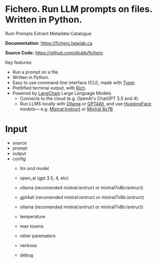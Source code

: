 # Fichero. Run LLM prompts on files. Written in Python.

Rum Prompts Extract Metadata  Catalogue  

**Documentation:** https://fichero.hewlab.ca

**Source Code:** https://github.com/dtubb/fichero

Key features:

- Run a prompt on a file.
- Written in Python.
- Easy to use command-line interface (CLI), made with [Typer](https://typer.tiangolo.com).
- Prettified terminal output, with [Rich](https://rich.readthedocs.io/en/stable/index.html).
- Powered by [LangChain](https://www.langchain.com) Large Language Models
  - Connects to the cloud (e.g. OpenAi's ChatGPT 3.5 and 4).
  - Run LLMS locally with [Ollama](https://ollama.ai) or [GPT4All](https://gpt4all.io), and use [HuggingFace](https://huggingface.co) models— e.g. [Mistral:Instruct](https://mistral.ai/news/announcing-mistral-7b/) or [Mixtral 8x7B](https://mistral.ai/news/mixtral-of-experts/)

# Input

- source
- prompt
- output
- config
  - llm and model
  - open_ai (gpt 3.5, 4, etc)
  - ollama (recomended mistral:isntruct or mixtral7x8b:isntruct)
  - gpt4all (recomended mistral:isntruct or mixtral7x8b:isntruct)
  - ollama (recomended mistral:isntruct or mixtral7x8b:isntruct)

  - temperature
  - max toxens
  - other parematers
  - verbose
  - debug